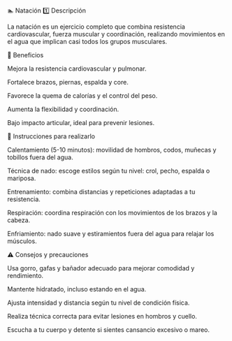 🏊 Natación
1️⃣ Descripción

La natación es un ejercicio completo que combina resistencia cardiovascular, fuerza muscular y coordinación, realizando movimientos en el agua que implican casi todos los grupos musculares.

💪 Beneficios

Mejora la resistencia cardiovascular y pulmonar.

Fortalece brazos, piernas, espalda y core.

Favorece la quema de calorías y el control del peso.

Aumenta la flexibilidad y coordinación.

Bajo impacto articular, ideal para prevenir lesiones.

📝 Instrucciones para realizarlo

Calentamiento (5-10 minutos): movilidad de hombros, codos, muñecas y tobillos fuera del agua.

Técnica de nado: escoge estilos según tu nivel: crol, pecho, espalda o mariposa.

Entrenamiento: combina distancias y repeticiones adaptadas a tu resistencia.

Respiración: coordina respiración con los movimientos de los brazos y la cabeza.

Enfriamiento: nado suave y estiramientos fuera del agua para relajar los músculos.

⚠️ Consejos y precauciones

Usa gorro, gafas y bañador adecuado para mejorar comodidad y rendimiento.

Mantente hidratado, incluso estando en el agua.

Ajusta intensidad y distancia según tu nivel de condición física.

Realiza técnica correcta para evitar lesiones en hombros y cuello.

Escucha a tu cuerpo y detente si sientes cansancio excesivo o mareo.